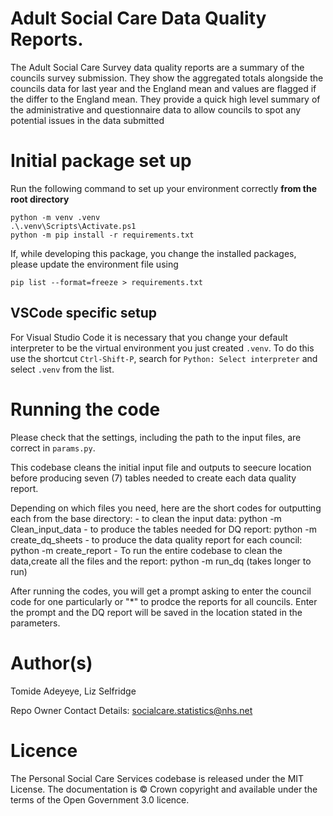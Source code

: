 # Adult Social Care Data Quality Reports.

The Adult Social Care Survey data quality reports are a summary of the councils survey submission. They show the aggregated totals alongside the councils data for last year and the England mean and values are flagged if the differ to the England mean. They provide a quick high level summary of the administrative and questionnaire data to allow councils to spot any potential issues in the data submitted


# Initial package set up

Run the following command to set up your environment correctly **from the root directory**

```
python -m venv .venv
.\.venv\Scripts\Activate.ps1
python -m pip install -r requirements.txt
```

If, while developing this package, you change the installed packages, please update the environment file using

```
pip list --format=freeze > requirements.txt
```

## VSCode specific setup

For Visual Studio Code it is necessary that you change your default interpreter to be the virtual environment you just created `.venv`. To do this use the shortcut `Ctrl-Shift-P`, search for `Python: Select interpreter` and select `.venv` from the list.


# Running the code

Please check that the settings, including the path to the input files, are correct in `params.py`.

This codebase cleans the initial input file and outputs to seecure location before producing seven (7) tables needed to create each data quality report.

Depending on which files you need, here are the short codes for outputting each from the base directory:
    - to clean the input data: python -m Clean_input_data
    - to produce the tables needed for DQ report: python -m create_dq_sheets
    - to produce the data quality report for each council: python -m create_report
    - To run the entire codebase to clean the data,create all the files and the report: python -m run_dq (takes longer to run)

After running the codes, you will get a prompt asking to enter the council code for one particularly or "*" to prodce the reports for all councils. Enter the prompt and the DQ report will be saved in the location stated in the parameters.


# Author(s)
Tomide Adeyeye, Liz Selfridge

Repo Owner Contact Details: socialcare.statistics@nhs.net

# Licence

The Personal Social Care Services codebase is released under the MIT License.
The documentation is © Crown copyright and available under the terms of the Open Government 3.0 licence.




